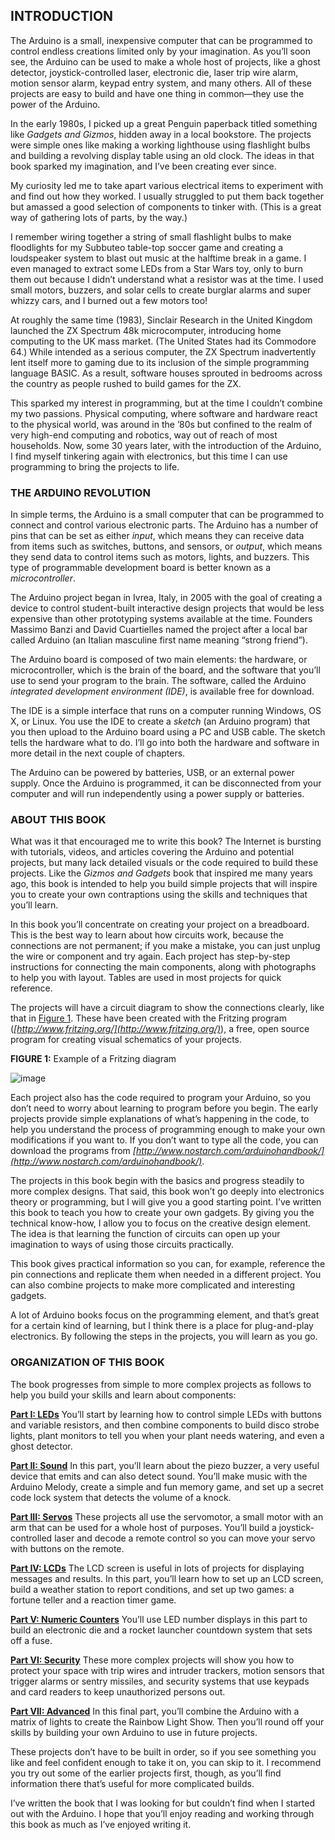 ## INTRODUCTION

The Arduino is a small, inexpensive computer that can be programmed to control endless creations limited only by your imagination. As you’ll soon see, the Arduino can be used to make a whole host of projects, like a ghost detector, joystick-controlled laser, electronic die, laser trip wire alarm, motion sensor alarm, keypad entry system, and many others. All of these projects are easy to build and have one thing in common—they use the power of the Arduino.

In the early 1980s, I picked up a great Penguin paperback titled something like *Gadgets and Gizmos*, hidden away in a local bookstore. The projects were simple ones like making a working lighthouse using flashlight bulbs and building a revolving display table using an old clock. The ideas in that book sparked my imagination, and I’ve been creating ever since.

My curiosity led me to take apart various electrical items to experiment with and find out how they worked. I usually struggled to put them back together but amassed a good selection of components to tinker with. (This is a great way of gathering lots of parts, by the way.)

I remember wiring together a string of small flashlight bulbs to make floodlights for my Subbuteo table-top soccer game and creating a loudspeaker system to blast out music at the halftime break in a game. I even managed to extract some LEDs from a Star Wars toy, only to burn them out because I didn’t understand what a resistor was at the time. I used small motors, buzzers, and solar cells to create burglar alarms and super whizzy cars, and I burned out a few motors too!

At roughly the same time (1983), Sinclair Research in the United Kingdom launched the ZX Spectrum 48k microcomputer, introducing home computing to the UK mass market. (The United States had its Commodore 64.) While intended as a serious computer, the ZX Spectrum inadvertently lent itself more to gaming due to its inclusion of the simple programming language BASIC. As a result, software houses sprouted in bedrooms across the country as people rushed to build games for the ZX.

This sparked my interest in programming, but at the time I couldn’t combine my two passions. Physical computing, where software and hardware react to the physical world, was around in the ’80s but confined to the realm of very high-end computing and robotics, way out of reach of most households. Now, some 30 years later, with the introduction of the Arduino, I find myself tinkering again with electronics, but this time I can use programming to bring the projects to life.

### **THE ARDUINO REVOLUTION**

In simple terms, the Arduino is a small computer that can be programmed to connect and control various electronic parts. The Arduino has a number of pins that can be set as either *input*, which means they can receive data from items such as switches, buttons, and sensors, or *output*, which means they send data to control items such as motors, lights, and buzzers. This type of programmable development board is better known as a *microcontroller*.

The Arduino project began in Ivrea, Italy, in 2005 with the goal of creating a device to control student-built interactive design projects that would be less expensive than other prototyping systems available at the time. Founders Massimo Banzi and David Cuartielles named the project after a local bar called Arduino (an Italian masculine first name meaning “strong friend”).

The Arduino board is composed of two main elements: the hardware, or microcontroller, which is the brain of the board, and the software that you’ll use to send your program to the brain. The software, called the Arduino *integrated development environment (IDE)*, is available free for download.

The IDE is a simple interface that runs on a computer running Windows, OS X, or Linux. You use the IDE to create a *sketch* (an Arduino program) that you then upload to the Arduino board using a PC and USB cable. The sketch tells the hardware what to do. I’ll go into both the hardware and software in more detail in the next couple of chapters.

The Arduino can be powered by batteries, USB, or an external power supply. Once the Arduino is programmed, it can be disconnected from your computer and will run independently using a power supply or batteries.

### **ABOUT THIS BOOK**

What was it that encouraged me to write this book? The Internet is bursting with tutorials, videos, and articles covering the Arduino and potential projects, but many lack detailed visuals or the code required to build these projects. Like the *Gizmos and Gadgets* book that inspired me many years ago, this book is intended to help you build simple projects that will inspire you to create your own contraptions using the skills and techniques that you’ll learn.

In this book you’ll concentrate on creating your project on a breadboard. This is the best way to learn about how circuits work, because the connections are not permanent; if you make a mistake, you can just unplug the wire or component and try again. Each project has step-by-step instructions for connecting the main components, along with photographs to help you with layout. Tables are used in most projects for quick reference.

The projects will have a circuit diagram to show the connections clearly, like that in [Figure 1](intro.xhtml#intfig01). These have been created with the Fritzing program (*[http://www.fritzing.org/](http://www.fritzing.org/)*), a free, open source program for creating visual schematics of your projects.

**FIGURE 1:**
Example of a Fritzing diagram

![image](../images/f00-00.jpg)

Each project also has the code required to program your Arduino, so you don’t need to worry about learning to program before you begin. The early projects provide simple explanations of what’s happening in the code, to help you understand the process of programming enough to make your own modifications if you want to. If you don’t want to type all the code, you can download the programs from *[http://www.nostarch.com/arduinohandbook/](http://www.nostarch.com/arduinohandbook/)*.

The projects in this book begin with the basics and progress steadily to more complex designs. That said, this book won’t go deeply into electronics theory or programming, but I will give you a good starting point. I’ve written this book to teach you how to create your own gadgets. By giving you the technical know-how, I allow you to focus on the creative design element. The idea is that learning the function of circuits can open up your imagination to ways of using those circuits practically.

This book gives practical information so you can, for example, reference the pin connections and replicate them when needed in a different project. You can also combine projects to make more complicated and interesting gadgets.

A lot of Arduino books focus on the programming element, and that’s great for a certain kind of learning, but I think there is a place for plug-and-play electronics. By following the steps in the projects, you will learn as you go.

### **ORGANIZATION OF THIS BOOK**

The book progresses from simple to more complex projects as follows to help you build your skills and learn about components:

[**Part I: LEDs**](part01.xhtml#part01) You’ll start by learning how to control simple LEDs with buttons and variable resistors, and then combine components to build disco strobe lights, plant monitors to tell you when your plant needs watering, and even a ghost detector.

[**Part II: Sound**](part02.xhtml#part02) In this part, you’ll learn about the piezo buzzer, a very useful device that emits and can also detect sound. You’ll make music with the Arduino Melody, create a simple and fun memory game, and set up a secret code lock system that detects the volume of a knock.

[**Part III: Servos**](part03.xhtml#part03) These projects all use the servomotor, a small motor with an arm that can be used for a whole host of purposes. You’ll build a joystick-controlled laser and decode a remote control so you can move your servo with buttons on the remote.

[**Part IV: LCDs**](part04.xhtml#part04) The LCD screen is useful in lots of projects for displaying messages and results. In this part, you’ll learn how to set up an LCD screen, build a weather station to report conditions, and set up two games: a fortune teller and a reaction timer game.

[**Part V: Numeric Counters**](part05.xhtml#part05) You’ll use LED number displays in this part to build an electronic die and a rocket launcher countdown system that sets off a fuse.

[**Part VI: Security**](part06.xhtml#part06) These more complex projects will show you how to protect your space with trip wires and intruder trackers, motion sensors that trigger alarms or sentry missiles, and security systems that use keypads and card readers to keep unauthorized persons out.

[**Part VII: Advanced**](part07.xhtml#part07) In this final part, you’ll combine the Arduino with a matrix of lights to create the Rainbow Light Show. Then you’ll round off your skills by building your own Arduino to use in future projects.

These projects don’t have to be built in order, so if you see something you like and feel confident enough to take it on, you can skip to it. I recommend you try out some of the earlier projects first, though, as you’ll find information there that’s useful for more complicated builds.

I’ve written the book that I was looking for but couldn’t find when I started out with the Arduino. I hope that you’ll enjoy reading and working through this book as much as I’ve enjoyed writing it.